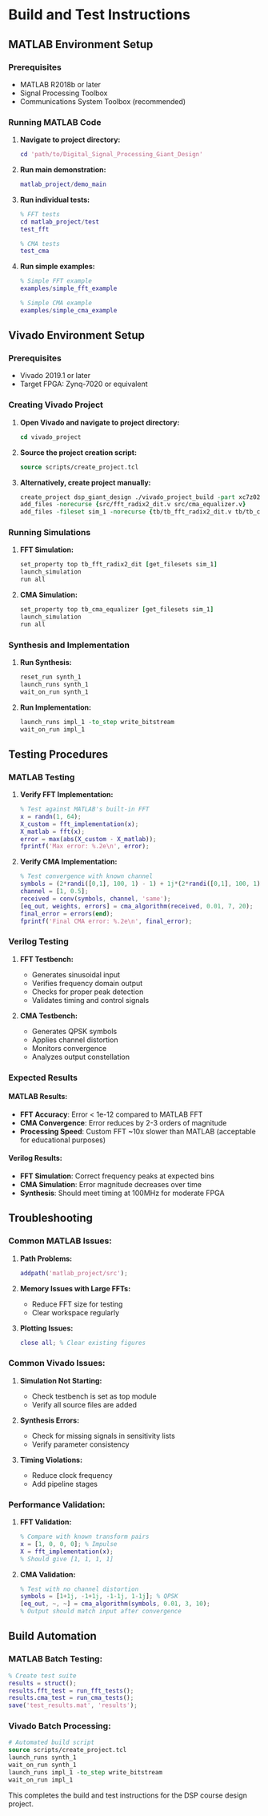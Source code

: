 # Build and Test Instructions

## MATLAB Environment Setup

### Prerequisites
- MATLAB R2018b or later
- Signal Processing Toolbox
- Communications System Toolbox (recommended)

### Running MATLAB Code

1. **Navigate to project directory:**
   ```matlab
   cd 'path/to/Digital_Signal_Processing_Giant_Design'
   ```

2. **Run main demonstration:**
   ```matlab
   matlab_project/demo_main
   ```

3. **Run individual tests:**
   ```matlab
   % FFT tests
   cd matlab_project/test
   test_fft
   
   % CMA tests  
   test_cma
   ```

4. **Run simple examples:**
   ```matlab
   % Simple FFT example
   examples/simple_fft_example
   
   % Simple CMA example
   examples/simple_cma_example
   ```

## Vivado Environment Setup

### Prerequisites
- Vivado 2019.1 or later
- Target FPGA: Zynq-7020 or equivalent

### Creating Vivado Project

1. **Open Vivado and navigate to project directory:**
   ```tcl
   cd vivado_project
   ```

2. **Source the project creation script:**
   ```tcl
   source scripts/create_project.tcl
   ```

3. **Alternatively, create project manually:**
   ```tcl
   create_project dsp_giant_design ./vivado_project_build -part xc7z020clg484-1
   add_files -norecurse {src/fft_radix2_dit.v src/cma_equalizer.v}
   add_files -fileset sim_1 -norecurse {tb/tb_fft_radix2_dit.v tb/tb_cma_equalizer.v}
   ```

### Running Simulations

1. **FFT Simulation:**
   ```tcl
   set_property top tb_fft_radix2_dit [get_filesets sim_1]
   launch_simulation
   run all
   ```

2. **CMA Simulation:**
   ```tcl
   set_property top tb_cma_equalizer [get_filesets sim_1]
   launch_simulation  
   run all
   ```

### Synthesis and Implementation

1. **Run Synthesis:**
   ```tcl
   reset_run synth_1
   launch_runs synth_1
   wait_on_run synth_1
   ```

2. **Run Implementation:**
   ```tcl
   launch_runs impl_1 -to_step write_bitstream
   wait_on_run impl_1
   ```

## Testing Procedures

### MATLAB Testing

1. **Verify FFT Implementation:**
   ```matlab
   % Test against MATLAB's built-in FFT
   x = randn(1, 64);
   X_custom = fft_implementation(x);
   X_matlab = fft(x);
   error = max(abs(X_custom - X_matlab));
   fprintf('Max error: %.2e\n', error);
   ```

2. **Verify CMA Implementation:**
   ```matlab
   % Test convergence with known channel
   symbols = (2*randi([0,1], 100, 1) - 1) + 1j*(2*randi([0,1], 100, 1) - 1);
   channel = [1, 0.5];
   received = conv(symbols, channel, 'same');
   [eq_out, weights, errors] = cma_algorithm(received, 0.01, 7, 20);
   final_error = errors(end);
   fprintf('Final CMA error: %.2e\n', final_error);
   ```

### Verilog Testing

1. **FFT Testbench:**
   - Generates sinusoidal input
   - Verifies frequency domain output
   - Checks for proper peak detection
   - Validates timing and control signals

2. **CMA Testbench:**
   - Generates QPSK symbols
   - Applies channel distortion
   - Monitors convergence
   - Analyzes output constellation

### Expected Results

#### MATLAB Results:
- **FFT Accuracy**: Error < 1e-12 compared to MATLAB FFT
- **CMA Convergence**: Error reduces by 2-3 orders of magnitude
- **Processing Speed**: Custom FFT ~10x slower than MATLAB (acceptable for educational purposes)

#### Verilog Results:
- **FFT Simulation**: Correct frequency peaks at expected bins
- **CMA Simulation**: Error magnitude decreases over time
- **Synthesis**: Should meet timing at 100MHz for moderate FPGA

## Troubleshooting

### Common MATLAB Issues:

1. **Path Problems:**
   ```matlab
   addpath('matlab_project/src');
   ```

2. **Memory Issues with Large FFTs:**
   - Reduce FFT size for testing
   - Clear workspace regularly

3. **Plotting Issues:**
   ```matlab
   close all; % Clear existing figures
   ```

### Common Vivado Issues:

1. **Simulation Not Starting:**
   - Check testbench is set as top module
   - Verify all source files are added

2. **Synthesis Errors:**
   - Check for missing signals in sensitivity lists
   - Verify parameter consistency

3. **Timing Violations:**
   - Reduce clock frequency
   - Add pipeline stages

### Performance Validation:

1. **FFT Validation:**
   ```matlab
   % Compare with known transform pairs
   x = [1, 0, 0, 0]; % Impulse
   X = fft_implementation(x);
   % Should give [1, 1, 1, 1]
   ```

2. **CMA Validation:**
   ```matlab
   % Test with no channel distortion
   symbols = [1+1j, -1+1j, -1-1j, 1-1j]; % QPSK
   [eq_out, ~, ~] = cma_algorithm(symbols, 0.01, 3, 10);
   % Output should match input after convergence
   ```

## Build Automation

### MATLAB Batch Testing:
```matlab
% Create test suite
results = struct();
results.fft_test = run_fft_tests();
results.cma_test = run_cma_tests();
save('test_results.mat', 'results');
```

### Vivado Batch Processing:
```tcl
# Automated build script
source scripts/create_project.tcl
launch_runs synth_1
wait_on_run synth_1
launch_runs impl_1 -to_step write_bitstream
wait_on_run impl_1
```

This completes the build and test instructions for the DSP course design project.
